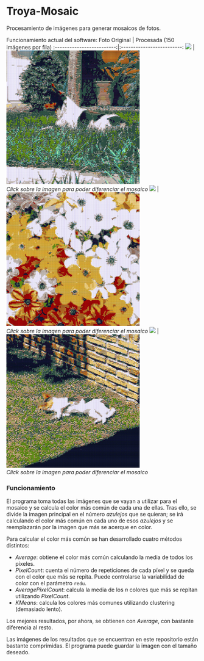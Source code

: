 # Troya-Mosaic
Procesamiento de imágenes para generar mosaicos de fotos.

Funcionamiento actual del software:
Foto Original            |  Procesada (150 imágenes por fila)
:-------------------------:|:-------------------------:
<img src="images/troyita.png" width="350"/>  |  <img src="results/average/troyita_average_150.jpg" width="350"/></br>*Click sobre la imagen para poder diferenciar el mosaico*
<img src="images/flores.png" width="350"/>  |  <img src="results/average/flores_average_150.jpg" width="350"/></br>*Click sobre la imagen para poder diferenciar el mosaico*
<img src="images/troyita_buenasnoches.png" width="350"/>  |  <img src="results/average/troyita_buenasnoches_average_150.jpg" width="350"/></br>*Click sobre la imagen para poder diferenciar el mosaico*

### Funcionamiento
El programa toma todas las imágenes que se vayan a utilizar para el mosaico y se calcula el color más común de cada una de ellas. Tras ello, se divide la imagen principal en el número *azulejos* que se quieran; se irá calculando el color más común en cada uno de esos *azulejos* y se reemplazarán por la imagen que más se acerque en color.

Para calcular el color más común se han desarrollado cuatro métodos distintos:
- *Average*: obtiene el color más común calculando la media de todos los píxeles.
- *PixelCount*: cuenta el número de repeticiones de cada píxel y se queda con el color que más se repita. Puede controlarse la variabilidad de color con el parámetro `redu`.
- *AveragePixelCount*: calcula la media de los *n* colores que más se repitan utilizando *PixelCount*.
- *KMeans*: calcula los colores más comunes utilizando clustering (demasiado lento).

Los mejores resultados, por ahora, se obtienen con *Average*, con bastante diferencia al resto.

Las imágenes de los resultados que se encuentran en este repositorio están bastante comprimidas. El programa puede guardar la imagen con el tamaño deseado.
